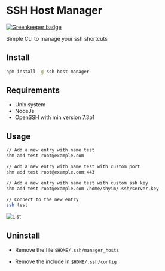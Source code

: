 # SSH Host Manager

[![Greenkeeper badge](https://badges.greenkeeper.io/shyim/ssh-host-manager.svg)](https://greenkeeper.io/)

Simple CLI to manage your ssh shortcuts

## Install

```bash
npm install -g ssh-host-manager
```

## Requirements

* Unix system
* NodeJs
* OpenSSH with min version 7.3p1

## Usage

```bash
// Add a new entry with name test
shm add test root@example.com

// Add a new entry with name test with custom port
shm add test root@example.com:443

// Add a new entry with name test with custom ssh key
shm add test root@example.com /home/shyim/.ssh/server.key

// Connect to the new entry
ssh test
```

![List](https://ipfs.io/ipfs/QmWDyiBECcKC2A8EADkK1N7bCKNmoY9ovi6d6cN6z2VbLa)

## Uninstall

* Remove the file
``$HOME/.ssh/manager_hosts``

* Remove the include in ``$HOME/.ssh/config``
